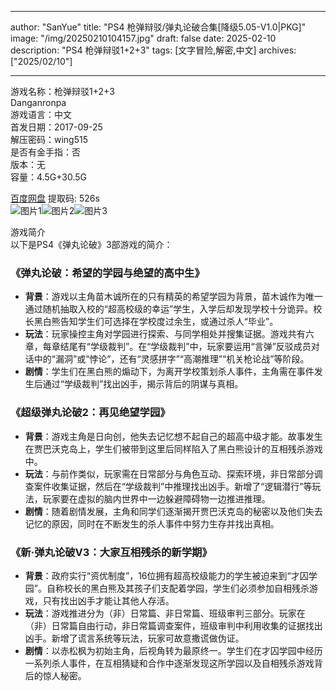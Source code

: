 
---
author: "SanYue"
title: "PS4 枪弹辩驳/弹丸论破合集[降级5.05-V1.0|PKG]"
image: "/img/20250210104157.jpg"
draft: false
date: 2025-02-10
description: "PS4 枪弹辩驳1+2+3"
tags: [文字冒险,解密,中文]
archives: ["2025/02/10"]

---

游戏名称：枪弹辩驳1+2+3   
Danganronpa    
游戏语言：中文  
首发日期：2017-09-25  
解压密码：wing515  
是否有金手指：否  
版本：无   
容量：4.5G+30.5G

[百度网盘](https://pan.baidu.com/s/11cEBmRGzZBDdNGXVkgtB9w) 提取码: 526s  
![图片1](/img/scai22.jpg)![图片2](/img/scai23.jpg)![图片3](/img/scai1z.jpg)  

游戏简介  
以下是PS4《弹丸论破》3部游戏的简介：

### 《弹丸论破：希望的学园与绝望的高中生》
- **背景**：游戏以主角苗木诚所在的只有精英的希望学园为背景，苗木诚作为唯一通过随机抽取入校的“超高校级的幸运”学生，入学后却发现学校十分诡异。校长黑白熊告知学生们可选择在学校度过余生，或通过杀人“毕业”。
- **玩法**：玩家操控主角对学园进行探索、与同学相处并搜集证据。游戏共有六章，每章结尾有“学级裁判”。在“学级裁判”中，玩家要运用“言弹”反驳成员对话中的“漏洞”或“悖论”，还有“灵感拼字”“高潮推理”“机关枪论战”等阶段。
- **剧情**：学生们在黑白熊的煽动下，为离开学校策划杀人事件，主角需在事件发生后通过“学级裁判”找出凶手，揭示背后的阴谋与真相。

### 《超级弹丸论破2：再见绝望学园》
- **背景**：游戏主角是日向创，他失去记忆想不起自己的超高中级才能。故事发生在贾巴沃克岛上，学生们被带到这里后同样陷入了黑白熊设计的互相残杀游戏中。
- **玩法**：与前作类似，玩家需在日常部分与角色互动、探索环境，非日常部分调查案件收集证据，然后在“学级裁判”中推理找出凶手。新增了“逻辑潜行”等玩法，玩家要在虚拟的脑内世界中一边躲避障碍物一边推进推理。
- **剧情**：随着剧情发展，主角和同学们逐渐揭开贾巴沃克岛的秘密以及他们失去记忆的原因，同时在不断发生的杀人事件中努力生存并找出真相。

### 《新·弹丸论破V3：大家互相残杀的新学期》
- **背景**：政府实行“资优制度”，16位拥有超高校级能力的学生被迫来到“才囚学园”。自称校长的黑白熊及其孩子们支配着学园，学生们必须参加自相残杀游戏，只有找出凶手才能让其他人存活。
- **玩法**：游戏推进分为（非）日常篇、非日常篇、班级审判三部分。玩家在（非）日常篇自由行动，非日常篇调查案件，班级审判中利用收集的证据找出凶手。新增了谎言系统等玩法，玩家可故意撒谎做伪证。
- **剧情**：以赤松枫为初始主角，后视角转为最原终一。学生们在才囚学园中经历一系列杀人事件，在互相猜疑和合作中逐渐发现这所学园以及自相残杀游戏背后的惊人秘密。
